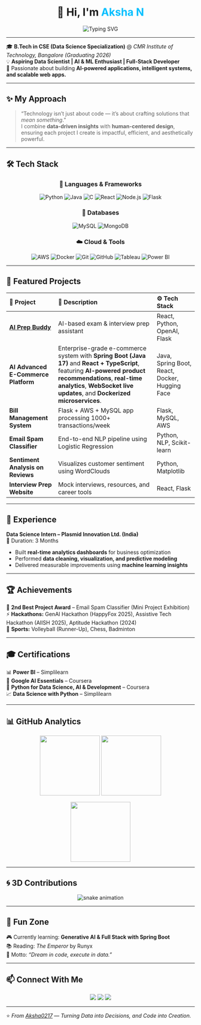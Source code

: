 <!-- 🌟 Advanced 3D Animated GitHub Profile for Aksha N -->

<h1 align="center">👋 Hi, I'm <span style="color:#00BFFF;">Aksha N</span></h1>

<p align="center">
  <img src="https://readme-typing-svg.herokuapp.com?font=Fira+Code&pause=1000&color=00BFFF&center=true&vCenter=true&width=550&lines=Data+Scientist+%7C+AI+%26+ML+Enthusiast;Full+Stack+Developer+%7C+Problem+Solver;Turning+Ideas+into+Real-World+Solutions" alt="Typing SVG" />
</p>

---

🎓 **B.Tech in CSE (Data Science Specialization)** @ *CMR Institute of Technology, Bangalore (Graduating 2026)*  
💡 **Aspiring Data Scientist | AI & ML Enthusiast | Full-Stack Developer**  
🚀 Passionate about building **AI-powered applications, intelligent systems, and scalable web apps.**

---

## ✨ My Approach  
> “Technology isn’t just about code — it’s about crafting solutions that *mean something*.”  
I combine **data-driven insights** with **human-centered design**, ensuring each project I create is impactful, efficient, and aesthetically powerful.  

---

## 🛠️ Tech Stack  

<div align="center">

### 🧠 Languages & Frameworks  
![Python](https://img.shields.io/badge/Python-3776AB?style=for-the-badge&logo=python&logoColor=white)
![Java](https://img.shields.io/badge/Java-ED8B00?style=for-the-badge&logo=java&logoColor=white)
![C](https://img.shields.io/badge/C-00599C?style=for-the-badge&logo=c&logoColor=white)
![React](https://img.shields.io/badge/React-20232A?style=for-the-badge&logo=react&logoColor=61DAFB)
![Node.js](https://img.shields.io/badge/Node.js-43853D?style=for-the-badge&logo=node.js&logoColor=white)
![Flask](https://img.shields.io/badge/Flask-000000?style=for-the-badge&logo=flask&logoColor=white)

### 🧩 Databases  
![MySQL](https://img.shields.io/badge/MySQL-005C84?style=for-the-badge&logo=mysql&logoColor=white)
![MongoDB](https://img.shields.io/badge/MongoDB-4EA94B?style=for-the-badge&logo=mongodb&logoColor=white)

### ☁️ Cloud & Tools  
![AWS](https://img.shields.io/badge/AWS-232F3E?style=for-the-badge&logo=amazon-aws&logoColor=white)
![Docker](https://img.shields.io/badge/Docker-2496ED?style=for-the-badge&logo=docker&logoColor=white)
![Git](https://img.shields.io/badge/Git-F05032?style=for-the-badge&logo=git&logoColor=white)
![GitHub](https://img.shields.io/badge/GitHub-100000?style=for-the-badge&logo=github&logoColor=white)
![Tableau](https://img.shields.io/badge/Tableau-E97627?style=for-the-badge&logo=tableau&logoColor=white)
![Power BI](https://img.shields.io/badge/Power%20BI-F2C811?style=for-the-badge&logo=power-bi&logoColor=black)
</div>

---

## 🚀 Featured Projects  

| 🌟 Project | 💬 Description | ⚙️ Tech Stack |
|:------------|:----------------|:---------------|
| [**AI Prep Buddy**](https://ai-prep-buddy-an.netlify.app/) | AI-based exam & interview prep assistant | React, Python, OpenAI, Flask |
| **AI Advanced E-Commerce Platform** | Enterprise-grade e-commerce system with **Spring Boot (Java 17)** and **React + TypeScript**, featuring **AI-powered product recommendations**, **real-time analytics**, **WebSocket live updates**, and **Dockerized microservices**. | Java, Spring Boot, React, Docker, Hugging Face |
| **Bill Management System** | Flask + AWS + MySQL app processing 1000+ transactions/week | Flask, MySQL, AWS |
| **Email Spam Classifier** | End-to-end NLP pipeline using Logistic Regression | Python, NLP, Scikit-learn |
| **Sentiment Analysis on Reviews** | Visualizes customer sentiment using WordClouds | Python, Matplotlib |
| **Interview Prep Website** | Mock interviews, resources, and career tools | React, Flask |

---

## 💼 Experience  

**Data Science Intern – Plasmid Innovation Ltd. (India)**  
📅 Duration: 3 Months  
- Built **real-time analytics dashboards** for business optimization  
- Performed **data cleaning, visualization, and predictive modeling**  
- Delivered measurable improvements using **machine learning insights**

---

## 🏆 Achievements  

🏅 **2nd Best Project Award** – Email Spam Classifier (Mini Project Exhibition)  
⚡ **Hackathons:** GenAI Hackathon (HappyFox 2025), Assistive Tech Hackathon (AIISH 2025), Aptitude Hackathon (2024)  
🏐 **Sports:** Volleyball (Runner-Up), Chess, Badminton  

---

## 🎓 Certifications  

📊 **Power BI** – Simplilearn  
🤖 **Google AI Essentials** – Coursera  
🐍 **Python for Data Science, AI & Development** – Coursera  
📈 **Data Science with Python** – Simplilearn  

---

## 📊 GitHub Analytics  

<p align="center">
  <img src="https://github-readme-stats.vercel.app/api?username=Aksha0217&show_icons=true&theme=tokyonight" height="160px"/>
  <img src="https://streak-stats.demolab.com?user=Aksha0217&theme=tokyonight" height="160px"/>
</p>

<p align="center">
  <img src="https://github-readme-stats.vercel.app/api/top-langs/?username=Aksha0217&layout=compact&theme=tokyonight" height="160px"/>
</p>

---

## 🌀 3D Contributions

<p align="center">
  <img src="https://raw.githubusercontent.com/Aksha0217/Aksha0217/output/github-contribution-grid-snake.svg" alt="snake animation"/>
</p>

---

## 🧠 Fun Zone  

🎮 Currently learning: **Generative AI & Full Stack with Spring Boot**  
📚 Reading: *The Emperor* by Runyx  
💭 Motto: *“Dream in code, execute in data.”*  

---

## 📫 Connect With Me  

<p align="center">
  <a href="mailto:akn22csds@cmrit.ac.in"><img src="https://img.shields.io/badge/Email-ff4d4d?style=for-the-badge&logo=gmail&logoColor=white" /></a>
  <a href="https://www.linkedin.com/in/aksha-n-63319625a/"><img src="https://img.shields.io/badge/LinkedIn-0077B5?style=for-the-badge&logo=linkedin&logoColor=white" /></a>
  <a href="https://github.com/Aksha0217"><img src="https://img.shields.io/badge/GitHub-100000?style=for-the-badge&logo=github&logoColor=white" /></a>
</p>

---

⭐️ *From [Aksha0217](https://github.com/Aksha0217)* — *Turning Data into Decisions, and Code into Creation.*
